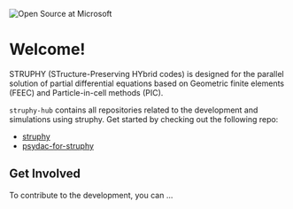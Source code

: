 ![Open Source at Microsoft](https://private-user-images.githubusercontent.com/181350288/505158519-f7d9fbd6-99a1-4fa5-85c2-8eb8a678888d.png?jwt=eyJ0eXAiOiJKV1QiLCJhbGciOiJIUzI1NiJ9.eyJpc3MiOiJnaXRodWIuY29tIiwiYXVkIjoicmF3LmdpdGh1YnVzZXJjb250ZW50LmNvbSIsImtleSI6ImtleTUiLCJleHAiOjE3NjEyOTQ0MTAsIm5iZiI6MTc2MTI5NDExMCwicGF0aCI6Ii8xODEzNTAyODgvNTA1MTU4NTE5LWY3ZDlmYmQ2LTk5YTEtNGZhNS04NWMyLThlYjhhNjc4ODg4ZC5wbmc_WC1BbXotQWxnb3JpdGhtPUFXUzQtSE1BQy1TSEEyNTYmWC1BbXotQ3JlZGVudGlhbD1BS0lBVkNPRFlMU0E1M1BRSzRaQSUyRjIwMjUxMDI0JTJGdXMtZWFzdC0xJTJGczMlMkZhd3M0X3JlcXVlc3QmWC1BbXotRGF0ZT0yMDI1MTAyNFQwODIxNTBaJlgtQW16LUV4cGlyZXM9MzAwJlgtQW16LVNpZ25hdHVyZT0xNzExNjhlMWM2YmIwYmZkMjhhOGEzY2NiYzNiOWJhMTJmOGI1NzQwNTlmMTNmOTdmY2YyNGFkY2UyYzdmYTdiJlgtQW16LVNpZ25lZEhlYWRlcnM9aG9zdCJ9.eTzu_ulrMzJJBUy82FWxbf6tgjdkZdpKYHh1aS0b6SU) 

# Welcome!

STRUPHY (STructure-Preserving HYbrid codes) is designed for the parallel solution of partial differential equations based on Geometric finite elements (FEEC) and Particle-in-cell methods (PIC).

`struphy-hub` contains all repositories related to the development and simulations using struphy. Get started by checking out the following repo:

- [struphy](https://github.com/struphy-hub/struphy)
- [psydac-for-struphy](https://github.com/struphy-hub/psydac-for-struphy)

## Get Involved

To contribute to the development, you can ...
